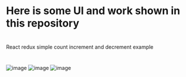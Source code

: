 # Here is some UI and work shown in this repository
#

React redux simple count increment and decrement example
#

![image](https://github.com/DeveloperOmarFaruk/react-redux-simple-example/assets/75971859/4d50ceb2-8a40-4f23-8ffe-3b9eb43d5a80)
![image](https://github.com/DeveloperOmarFaruk/react-redux-simple-example/assets/75971859/7f8a68d5-130e-4441-81ba-faaca4639e19)
![image](https://github.com/DeveloperOmarFaruk/react-redux-simple-example/assets/75971859/1ccd7eb9-0514-4245-94ce-fb9857c782df)
